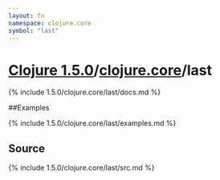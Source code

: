 ```yaml
---
layout: fn
namespace: clojure.core
symbol: "last"
---
```


# [Clojure 1.5.0](../../)/[clojure.core](../)/last

{% include 1.5.0/clojure.core/last/docs.md %}

##Examples

{% include 1.5.0/clojure.core/last/examples.md %}
## Source
{% include 1.5.0/clojure.core/last/src.md %}

